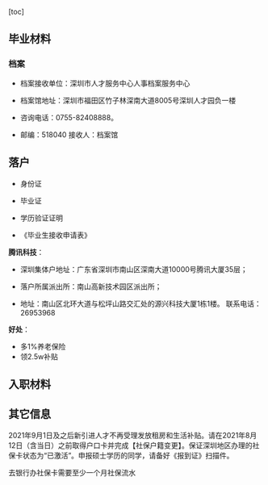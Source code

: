 [toc]

## 毕业材料



### 档案

- 档案接收单位：深圳市人才服务中心人事档案服务中心 

- 档案馆地址：深圳市福田区竹子林深南大道8005号深圳人才园负一楼

- 咨询电话：0755-82408888。

- 邮编：518040 接收人：档案馆

## 落户

- 身份证

- 毕业证

- 学历验证证明

- 《毕业生接收申请表》

**腾讯科技**：

- 深圳集体户地址：广东省深圳市南山区深南大道10000号腾讯大厦35层；

- 落户所属派出所：南山高新技术园区派出所； 

- 地址：南山区北环大道与松坪山路交汇处的源兴科技大厦1栋1楼。 联系电话：26953968

**好处**：

- 多1%养老保险
- 领2.5w补贴



## 入职材料



## 其它信息



2021年9月1日及之后新引进人才不再受理发放租房和生活补贴。请在2021年8月12日（含当日）之前取得户口卡并完成【社保户籍变更】。保证深圳地区办理的社保卡状态为“已激活”。申报硕士学历的同学，请备好《报到证》扫描件。



去银行办社保卡需要至少一个月社保流水